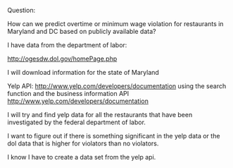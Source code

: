 Question:

How can we predict overtime or minimum wage violation for restaurants in Maryland and DC based on publicly available data?

I have data from the department of labor:

http://ogesdw.dol.gov/homePage.php

I will download information for the state of Maryland 

Yelp API:
http://www.yelp.com/developers/documentation
using the search function and the business information API
http://www.yelp.com/developers/documentation

I will try and find yelp data for all the restaurants  that have been investigated by the federal department of labor.

I want to figure out if there is something significant in the yelp data or the dol data that is higher for violators than no violators.

I know I have to create a data set from the yelp api. 
